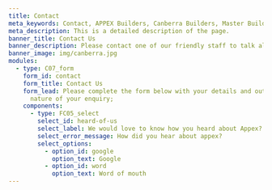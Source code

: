 ```yaml
---
title: Contact
meta_keywords: Contact, APPEX Builders, Canberra Builders, Master Builders.
meta_description: This is a detailed description of the page.
banner_title: Contact Us
banner_description: Please contact one of our friendly staff to talk all things homes.
banner_image: img/canberra.jpg
modules:
  - type: C07_form
    form_id: contact
    form_title: Contact Us
    form_lead: Please complete the form below with your details and outline the
      nature of your enquiry;
    components:
      - type: FC05_select
        select_id: heard-of-us
        select_label: We would love to know how you heard about Appex?
        select_error_message: How did you hear about appex?
        select_options:
          - option_id: google
            option_text: Google
          - option_id: word
            option_text: Word of mouth
---
```


